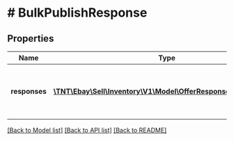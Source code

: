 # # BulkPublishResponse

## Properties

Name | Type | Description | Notes
------------ | ------------- | ------------- | -------------
**responses** | [**\TNT\Ebay\Sell\Inventory\V1\Model\OfferResponseWithListingId[]**](OfferResponseWithListingId.md) | A node is returned under the &lt;strong&gt;responses&lt;/strong&gt; container to indicate the success or failure of each offer that the seller was attempting to publish. | [optional]

[[Back to Model list]](../../README.md#models) [[Back to API list]](../../README.md#endpoints) [[Back to README]](../../README.md)
